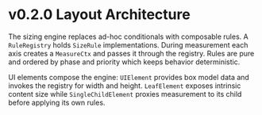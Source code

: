 # v0.2.0 Layout Architecture

The sizing engine replaces ad-hoc conditionals with composable rules. A
`RuleRegistry` holds `SizeRule` implementations. During measurement each axis
creates a `MeasureCtx` and passes it through the registry. Rules are pure and
ordered by phase and priority which keeps behavior deterministic.

UI elements compose the engine: `UIElement` provides box model data and invokes
the registry for width and height. `LeafElement` exposes intrinsic content size
while `SingleChildElement` proxies measurement to its child before applying its
own rules.
